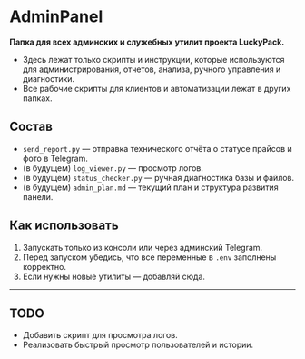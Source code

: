 # AdminPanel

**Папка для всех админских и служебных утилит проекта LuckyPack.**
- Здесь лежат только скрипты и инструкции, которые используются для администрирования, отчетов, анализа, ручного управления и диагностики.
- Все рабочие скрипты для клиентов и автоматизации лежат в других папках.

## Состав
- `send_report.py` — отправка технического отчёта о статусе прайсов и фото в Telegram.
- (в будущем) `log_viewer.py` — просмотр логов.
- (в будущем) `status_checker.py` — ручная диагностика базы и файлов.
- (в будущем) `admin_plan.md` — текущий план и структура развития панели.

## Как использовать
1. Запускать только из консоли или через админский Telegram.
2. Перед запуском убедись, что все переменные в `.env` заполнены корректно.
3. Если нужны новые утилиты — добавляй сюда.

---

## TODO
- Добавить скрипт для просмотра логов.
- Реализовать быстрый просмотр пользователей и истории.